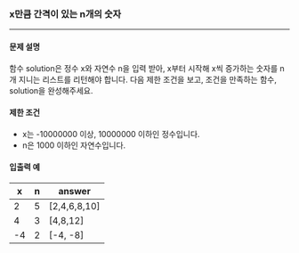 ### x만큼 간격이 있는 n개의 숫자
<hr></hr>

#### 문제 설명

함수 solution은 정수 x와 자연수 n을 입력 받아, x부터 시작해 x씩 증가하는 숫자를 n개 지니는 리스트를 리턴해야 합니다. 다음 제한 조건을 보고, 조건을 만족하는 함수, solution을 완성해주세요.

#### 제한 조건
* x는 -10000000 이상, 10000000 이하인 정수입니다.
* n은 1000 이하인 자연수입니다.

#### 입출력 예
|x|	n|	answer|
|-|--|--------|
|2|	5|[2,4,6,8,10]|
|4|	3|	[4,8,12]|
|-4|	2|	[-4, -8]|
